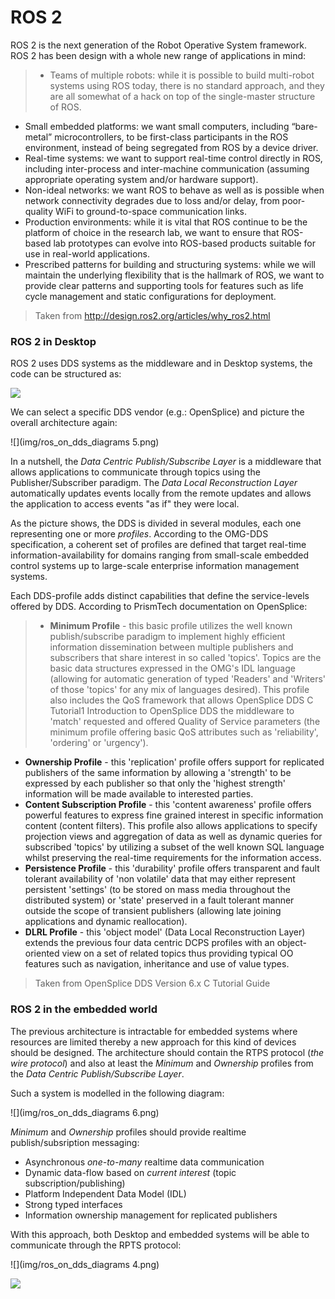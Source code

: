 # ROS 2

ROS 2 is the next generation of the Robot Operative System framework. ROS 2 has been design with a whole new range of applications in mind:

>- Teams of multiple robots: while it is possible to build multi-robot systems using ROS today, there is no standard approach, and they are all somewhat of a hack on top of the single-master structure of ROS.
- Small embedded platforms: we want small computers, including “bare-metal” microcontrollers, to be first-class participants in the ROS environment, instead of being segregated from ROS by a device driver.
- Real-time systems: we want to support real-time control directly in ROS, including inter-process and inter-machine communication (assuming appropriate operating system and/or hardware support).
- Non-ideal networks: we want ROS to behave as well as is possible when network connectivity degrades due to loss and/or delay, from poor-quality WiFi to ground-to-space communication links.
- Production environments: while it is vital that ROS continue to be the platform of choice in the research lab, we want to ensure that ROS-based lab prototypes can evolve into ROS-based products suitable for use in real-world applications.
- Prescribed patterns for building and structuring systems: while we will maintain the underlying flexibility that is the hallmark of ROS, we want to provide clear patterns and supporting tools for features such as life cycle management and static configurations for deployment.
>
>Taken from http://design.ros2.org/articles/why_ros2.html


### ROS 2 in Desktop

ROS 2 uses DDS systems as the middleware and in Desktop systems, the code can be structured as:

![](http://design.ros2.org/img/ros_on_dds/api_levels.png)

We can select a specific DDS vendor (e.g.: OpenSplice) and picture the overall architecture again:

![](img/ros_on_dds_diagrams 5.png)

In a nutshell, the _Data Centric Publish/Subscribe Layer_ is a middleware that allows applications to communicate through topics using the Publisher/Subscriber paradigm. The _Data Local Reconstruction Layer_ automatically updates events locally from the remote updates and allows the application to access events "as if" they were local.

As the picture shows, the DDS is divided in several modules, each one representing one or more _profiles_. According to the OMG-DDS specification, a coherent set of profiles are defined that target real-time information-availability for domains ranging from small-scale embedded control systems up to large-scale enterprise information management systems.

Each DDS-profile adds distinct capabilities that define the service-levels offered by DDS. According to PrismTech documentation on OpenSplice:

>- **Minimum Profile** - this basic profile utilizes the well known publish/subscribe paradigm to implement highly efficient information dissemination between multiple publishers and subscribers that share interest in so called 'topics'. Topics are the basic data structures expressed in the OMG's IDL language (allowing for automatic generation of typed 'Readers' and 'Writers' of those 'topics' for any mix of languages desired). This profile also includes the QoS framework that allows OpenSplice DDS C Tutorial1 Introduction to OpenSplice DDS the middleware to 'match' requested and offered Quality of Service parameters
(the minimum profile offering basic QoS attributes such as 'reliability', 'ordering' or 'urgency').
- **Ownership Profile** - this 'replication' profile offers support for replicated publishers of the same information by allowing a 'strength' to be expressed by each publisher so that only the 'highest strength' information will be made available to interested parties.
- **Content Subscription Profile** - this 'content awareness' profile offers powerful features to express fine grained interest in specific information content (content filters). This profile also allows applications to specify projection views and aggregation of data as well as dynamic queries for subscribed 'topics' by utilizing a subset of the well known SQL language whilst preserving the real-time
requirements for the information access.
- **Persistence Profile** - this 'durability' profile offers transparent and fault tolerant availability of 'non volatile' data that may either represent persistent 'settings' (to be stored on mass media throughout the distributed system) or 'state' preserved in a fault tolerant manner outside the scope of transient publishers (allowing late joining applications and dynamic reallocation).
- **DLRL Profile** - this 'object model' (Data Local Reconstruction Layer) extends the previous four data centric DCPS profiles with an object-oriented view on a set of related topics thus providing typical OO features such as navigation, inheritance and use of value types.
>
>Taken from OpenSplice DDS Version 6.x C Tutorial Guide

### ROS 2 in the embedded world

The previous architecture is intractable for embedded systems where resources are limited thereby a new approach for this kind of devices should be designed. The architecture should contain the RTPS protocol (_the wire protocol_) and also at least the _Minimum_ and _Ownership_ profiles from the _Data Centric Publish/Subscribe Layer_.

Such a system is modelled in the following diagram:

![](img/ros_on_dds_diagrams 6.png)

_Minimum_ and _Ownership_ profiles should provide realtime publish/subsription messaging:
- Asynchronous _one-to-many_ realtime data communication
- Dynamic data-flow based on _current interest_ (topic subscription/publishing)
- Platform Independent Data Model (IDL)
- Strong typed interfaces
- Information ownership management for replicated publishers

With this approach, both Desktop and embedded systems will be able to communicate through the RPTS protocol:

![](img/ros_on_dds_diagrams 4.png)


![](http://osrfoundation.org/assets/images/osrf_masthead.png)
